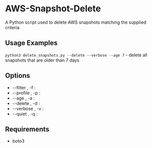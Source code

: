 # AWS-Snapshot-Delete
A Python script used to delete AWS snapshots matching the supplied criteria

## Usage Examples
`python3 delete_snapshots.py --delete --verbose --age 7` - delete all snapshots that are older than 7 days

## Options
* --filter , -f :
* --profile , -p :
* --age , -a :
* --delete , -d :
* --verbose , -v :
* --quiet , -q :

## Requirements
* boto3
